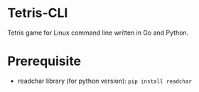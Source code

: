 # Tetris-CLI
Tetris game for Linux command line written in Go and Python.

# Prerequisite
- readchar library (for python version): ```pip install readchar```
